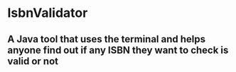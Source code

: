 # IsbnValidator

## A Java tool that uses the terminal and helps anyone find out if any ISBN they want to check is valid or not
